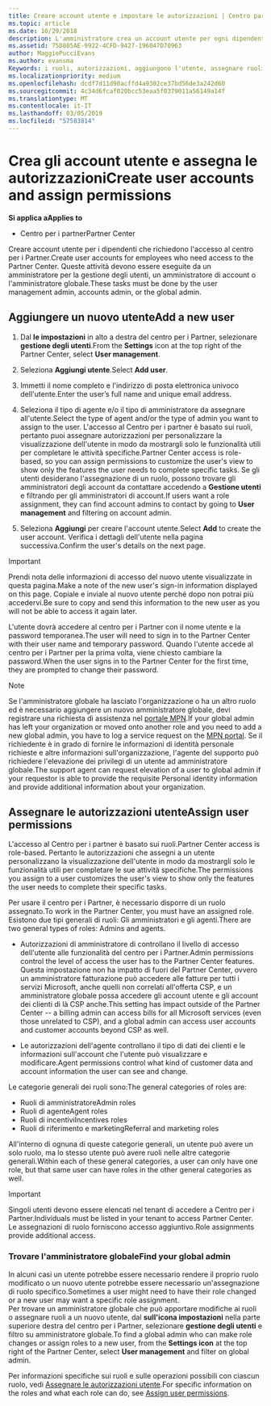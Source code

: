 ```yaml
---
title: Creare account utente e impostare le autorizzazioni | Centro partner
ms.topic: article
ms.date: 10/29/2018
description: L'amministratore crea un account utente per ogni dipendente del partner che deve accedere al Centro per i partner.
ms.assetid: 75D805AE-9922-4CFD-9427-196047D70963
author: MaggiePucciEvans
ms.author: evansma
Keywords: i ruoli, autorizzazioni, aggiungono l'utente, assegnare ruoli, amministratore, dell'agente,
ms.localizationpriority: medium
ms.openlocfilehash: dcdf7d11d90acffd4a9302ce37bd56de3a242d60
ms.sourcegitcommit: 4c34d6fcaf020bcc53eaa5f0379011a56149a14f
ms.translationtype: MT
ms.contentlocale: it-IT
ms.lasthandoff: 03/05/2019
ms.locfileid: "57583814"
---
```

# <a name="create-user-accounts-and-assign-permissions"></a><span data-ttu-id="03e8a-104">Crea gli account utente e assegna le autorizzazioni</span><span class="sxs-lookup"><span data-stu-id="03e8a-104">Create user accounts and assign permissions</span></span>

<span data-ttu-id="03e8a-105">**Si applica a**</span><span class="sxs-lookup"><span data-stu-id="03e8a-105">**Applies to**</span></span>

-  <span data-ttu-id="03e8a-106">Centro per i partner</span><span class="sxs-lookup"><span data-stu-id="03e8a-106">Partner Center</span></span>

<span data-ttu-id="03e8a-107">Creare account utente per i dipendenti che richiedono l'accesso al centro per i Partner.</span><span class="sxs-lookup"><span data-stu-id="03e8a-107">Create user accounts for employees who need access to the Partner Center.</span></span> <span data-ttu-id="03e8a-108">Queste attività devono essere eseguite da un amministratore per la gestione degli utenti, un amministratore di account o l'amministratore globale.</span><span class="sxs-lookup"><span data-stu-id="03e8a-108">These tasks must be done by the user management admin, accounts admin, or the global admin.</span></span> 


## <a name="add-a-new-user"></a><span data-ttu-id="03e8a-109">Aggiungere un nuovo utente</span><span class="sxs-lookup"><span data-stu-id="03e8a-109">Add a new user</span></span>

1. <span data-ttu-id="03e8a-110">Dal **le impostazioni** in alto a destra del centro per i Partner, selezionare **gestione degli utenti**.</span><span class="sxs-lookup"><span data-stu-id="03e8a-110">From the **Settings** icon at the top right of the Partner Center, select **User management**.</span></span>

2.  <span data-ttu-id="03e8a-111">Seleziona **Aggiungi utente**.</span><span class="sxs-lookup"><span data-stu-id="03e8a-111">Select **Add user**.</span></span>

3.  <span data-ttu-id="03e8a-112">Immetti il nome completo e l'indirizzo di posta elettronica univoco dell'utente.</span><span class="sxs-lookup"><span data-stu-id="03e8a-112">Enter the user’s full name and unique email address.</span></span>

4.  <span data-ttu-id="03e8a-113">Seleziona il tipo di agente e/o il tipo di amministratore da assegnare all'utente.</span><span class="sxs-lookup"><span data-stu-id="03e8a-113">Select the type of agent and/or the type of admin you want to assign to the user.</span></span> <span data-ttu-id="03e8a-114">L'accesso al Centro per i partner è basato sui ruoli, pertanto puoi assegnare autorizzazioni per personalizzare la visualizzazione dell'utente in modo da mostrargli solo le funzionalità utili per completare le attività specifiche.</span><span class="sxs-lookup"><span data-stu-id="03e8a-114">Partner Center access is role-based, so you can assign permissions to customize the user's view to show only the features the user needs to complete specific tasks.</span></span>  <span data-ttu-id="03e8a-115">Se gli utenti desiderano l'assegnazione di un ruolo, possono trovare gli amministratori degli account da contattare accedendo a **Gestione utenti** e filtrando per gli amministratori di account.</span><span class="sxs-lookup"><span data-stu-id="03e8a-115">If users want a role assignment, they can find account admins to contact by going to **User management** and filtering on account admin.</span></span>

5.  <span data-ttu-id="03e8a-116">Seleziona **Aggiungi** per creare l'account utente.</span><span class="sxs-lookup"><span data-stu-id="03e8a-116">Select **Add** to create the user account.</span></span> <span data-ttu-id="03e8a-117">Verifica i dettagli dell'utente nella pagina successiva.</span><span class="sxs-lookup"><span data-stu-id="03e8a-117">Confirm the user's details on the next page.</span></span>

> [!IMPORTANT]  
> <span data-ttu-id="03e8a-118">Prendi nota delle informazioni di accesso del nuovo utente visualizzate in questa pagina.</span><span class="sxs-lookup"><span data-stu-id="03e8a-118">Make a note of the new user's sign-in information displayed on this page.</span></span> <span data-ttu-id="03e8a-119">Copiale e inviale al nuovo utente perché dopo non potrai più accedervi.</span><span class="sxs-lookup"><span data-stu-id="03e8a-119">Be sure to copy and send this information to the new user as you will not be able to access it again later.</span></span> 

<span data-ttu-id="03e8a-120">L'utente dovrà accedere al centro per i Partner con il nome utente e la password temporanea.</span><span class="sxs-lookup"><span data-stu-id="03e8a-120">The user will need to sign in to the Partner Center with their user name and temporary password.</span></span> <span data-ttu-id="03e8a-121">Quando l'utente accede al centro per i Partner per la prima volta, viene chiesto cambiare la password.</span><span class="sxs-lookup"><span data-stu-id="03e8a-121">When the user signs in to the Partner Center for the first time, they are prompted to change their password.</span></span> 

> [!NOTE]  
>  <span data-ttu-id="03e8a-122">Se l'amministratore globale ha lasciato l'organizzazione o ha un altro ruolo ed è necessario aggiungere un nuovo amministratore globale, devi registrare una richiesta di assistenza nel [portale MPN](https://partner.microsoft.com/support).</span><span class="sxs-lookup"><span data-stu-id="03e8a-122">If your global admin has left your organization or moved onto another role and you need to add a new global admin, you have to log a service request on the [MPN portal](https://partner.microsoft.com/support).</span></span> <span data-ttu-id="03e8a-123">Se il richiedente è in grado di fornire le informazioni di identità personale richieste e altre informazioni sull'organizzazione, l'agente del supporto può richiedere l'elevazione dei privilegi di un utente ad amministratore globale.</span><span class="sxs-lookup"><span data-stu-id="03e8a-123">The support agent can request elevation of a user to global admin if your requestor is able to provide the requisite Personal identity information and provide additional information about your organization.</span></span>

## <a name="assign-user-permissions"></a><span data-ttu-id="03e8a-124">Assegnare le autorizzazioni utente</span><span class="sxs-lookup"><span data-stu-id="03e8a-124">Assign user permissions</span></span>

<span data-ttu-id="03e8a-125">L'accesso al Centro per i partner è basato sui ruoli.</span><span class="sxs-lookup"><span data-stu-id="03e8a-125">Partner Center access is role-based.</span></span> <span data-ttu-id="03e8a-126">Pertanto le autorizzazioni che assegni a un utente personalizzano la visualizzazione dell'utente in modo da mostrargli solo le funzionalità utili per completare le sue attività specifiche.</span><span class="sxs-lookup"><span data-stu-id="03e8a-126">The permissions you assign to a user customizes the user's view to show only the features the user needs to complete their specific tasks.</span></span> 

<span data-ttu-id="03e8a-127">Per usare il centro per i Partner, è necessario disporre di un ruolo assegnato.</span><span class="sxs-lookup"><span data-stu-id="03e8a-127">To work in the Partner Center, you must have an assigned role.</span></span>  <span data-ttu-id="03e8a-128">Esistono due tipi generali di ruoli: Gli amministratori e gli agenti.</span><span class="sxs-lookup"><span data-stu-id="03e8a-128">There are two general types of roles: Admins and agents.</span></span>

- <span data-ttu-id="03e8a-129">Autorizzazioni di amministratore di controllano il livello di accesso dell'utente alle funzionalità del centro per i Partner.</span><span class="sxs-lookup"><span data-stu-id="03e8a-129">Admin permissions control the level of access the user has to the Partner Center features.</span></span> <span data-ttu-id="03e8a-130">Questa impostazione non ha impatto di fuori del Partner Center, ovvero un amministratore fatturazione può accedere alle fatture per tutti i servizi Microsoft, anche quelli non correlati all'offerta CSP, e un amministratore globale possa accedere gli account utente e gli account dei clienti di là CSP anche.</span><span class="sxs-lookup"><span data-stu-id="03e8a-130">This setting has impact outside of the Partner Center -- a billing admin can access bills for all Microsoft services (even those unrelated to CSP), and a global admin can access user accounts and customer accounts beyond CSP as well.</span></span>

- <span data-ttu-id="03e8a-131">Le autorizzazioni dell'agente controllano il tipo di dati dei clienti e le informazioni sull'account che l'utente può visualizzare e modificare.</span><span class="sxs-lookup"><span data-stu-id="03e8a-131">Agent permissions control what kind of customer data and account information the user can see and change.</span></span>
    
<span data-ttu-id="03e8a-132">Le categorie generali dei ruoli sono:</span><span class="sxs-lookup"><span data-stu-id="03e8a-132">The general categories of roles are:</span></span> 
- <span data-ttu-id="03e8a-133">Ruoli di amministratore</span><span class="sxs-lookup"><span data-stu-id="03e8a-133">Admin roles</span></span>
- <span data-ttu-id="03e8a-134">Ruoli di agente</span><span class="sxs-lookup"><span data-stu-id="03e8a-134">Agent roles</span></span>
- <span data-ttu-id="03e8a-135">Ruoli di incentivi</span><span class="sxs-lookup"><span data-stu-id="03e8a-135">Incentives roles</span></span>
- <span data-ttu-id="03e8a-136">Ruoli di riferimento e marketing</span><span class="sxs-lookup"><span data-stu-id="03e8a-136">Referral and marketing roles</span></span>


<span data-ttu-id="03e8a-137">All'interno di ognuna di queste categorie generali, un utente può avere un solo ruolo, ma lo stesso utente può avere ruoli nelle altre categorie generali.</span><span class="sxs-lookup"><span data-stu-id="03e8a-137">Within each of these general categories, a user can only have one role, but that same user can have roles in the other general categories as well.</span></span> 

>[!Important]
><span data-ttu-id="03e8a-138">Singoli utenti devono essere elencati nel tenant di accedere a Centro per i Partner.</span><span class="sxs-lookup"><span data-stu-id="03e8a-138">Individuals must be listed in your tenant to access Partner Center.</span></span> <span data-ttu-id="03e8a-139">Le assegnazioni di ruolo forniscono accesso aggiuntivo.</span><span class="sxs-lookup"><span data-stu-id="03e8a-139">Role assignments provide additional access.</span></span>


### <a name="find-your-global-admin"></a><span data-ttu-id="03e8a-140">Trovare l'amministratore globale</span><span class="sxs-lookup"><span data-stu-id="03e8a-140">Find your global admin</span></span>

<span data-ttu-id="03e8a-141">In alcuni casi un utente potrebbe essere necessario rendere il proprio ruolo modificato o un nuovo utente potrebbe essere necessario un'assegnazione di ruolo specifico.</span><span class="sxs-lookup"><span data-stu-id="03e8a-141">Sometimes a user might need to have their role changed or a new user may want a specific role assignment.</span></span>  
<span data-ttu-id="03e8a-142">Per trovare un amministratore globale che può apportare modifiche ai ruoli o assegnare ruoli a un nuovo utente, dal **sull'icona impostazioni** nella parte superiore destra del centro per i Partner, selezionare **gestione degli utenti** e filtro su amministratore globale.</span><span class="sxs-lookup"><span data-stu-id="03e8a-142">To find a global admin who can make role changes or assign roles to a new user, from the **Settings icon** at the top right of the Partner Center, select **User management** and filter on global admin.</span></span> 

<span data-ttu-id="03e8a-143">Per informazioni specifiche sui ruoli e sulle operazioni possibili con ciascun ruolo, vedi [Assegnare le autorizzazioni utente](permissions-overview.md).</span><span class="sxs-lookup"><span data-stu-id="03e8a-143">For specific information on the roles and what each role can do, see [Assign user permissions](permissions-overview.md).</span></span>





